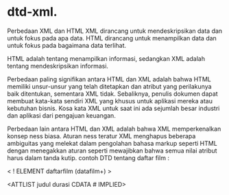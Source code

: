 # dtd-xml.


Perbedaan XML dan HTML
   XML dirancang untuk mendeskripsikan data dan untuk fokus pada apa data. HTML dirancang untuk  menampilkan data dan untuk fokus pada bagaimana data terlihat.

  HTML adalah tentang menampilkan informasi, sedangkan XML adalah tentang mendeskripsikan informasi.
 
Perbedaan paling signifikan antara HTML dan XML adalah bahwa HTML memiliki unsur-unsur yang telah ditetapkan dan atribut yang perilakunya baik ditentukan, sementara XML tidak. Sebaliknya, penulis dokumen dapat membuat kata-kata sendiri XML yang khusus untuk aplikasi mereka atau kebutuhan bisnis. Kosa kata XML untuk saat ini ada sejumlah besar industri dan aplikasi dari pengajuan keuangan. 

Perbedaan lain antara HTML dan XML adalah bahwa XML memperkenalkan konsep ness biasa. Aturan ness teratur XML menghapus beberapa ambiguitas yang melekat dalam pengolahan bahasa markup seperti HTML dengan menegakkan aturan seperti mewajibkan bahwa semua nilai atribut harus dalam tanda kutip.
contoh DTD tentang daftar film :


< ! ELEMENT daftarfilm (datafilm+) >
<!ELEMENT datafilm (judul, pemain, sutradara, jenisfilm+, produser*) >
<!ELEMENT judul (#PCDATA) >
<!ELEMENT pemain (#PCDATA) >
<!ELEMENT sutradara (#PCDATA) >
<!ELEMENT jenisfilm (#PCDATA) >
<!ELEMENT produser (#PCDATA) >
<ATTLIST judul durasi CDATA # IMPLIED>
<!ENTITY tahun “2011”>
